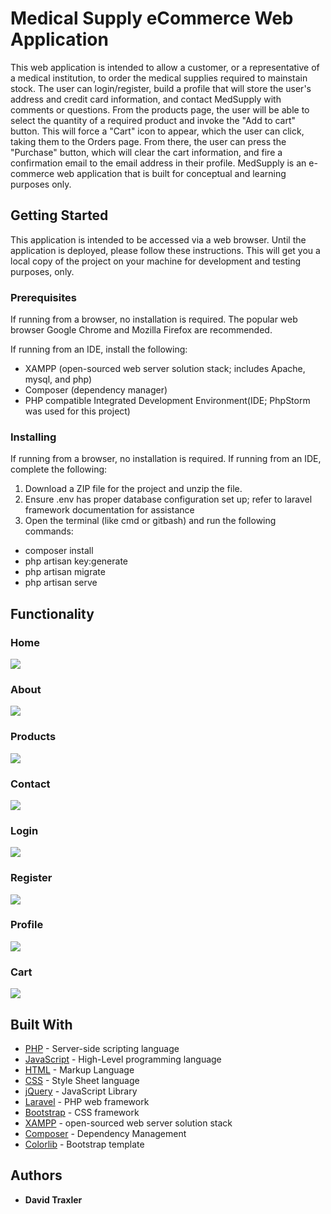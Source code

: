 # Medical Supply eCommerce Web Application

This web application is intended to allow a customer, or a representative of a medical institution, to order the medical supplies required to mainstain stock. The user can login/register, build a profile that will store the user's address and credit card information, and contact MedSupply with comments or questions. From the products page, the user will be able to select the quantity of a required product and invoke the "Add to cart" button. This will force a "Cart" icon to appear, which the user can click, taking them to the Orders page. From there, the user can press the "Purchase" button, which will clear the cart information, and fire a confirmation email to the email address in their profile. MedSupply is an e-commerce web application that is built for conceptual and learning purposes only.

## Getting Started

This application is intended to be accessed via a web browser. Until the application is deployed, please follow these instructions. This will get you a local copy of the project on your machine for development and testing purposes, only. 

### Prerequisites

If running from a browser, no installation is required. The popular web browser Google Chrome and Mozilla Firefox are recommended. 

If running from an IDE, install the following:
- XAMPP (open-sourced web server solution stack; includes Apache, mysql, and php)
- Composer (dependency manager)
- PHP compatible Integrated Development Environment(IDE; PhpStorm was used for this project)

### Installing

If running from a browser, no installation is required.
If running from an IDE, complete the following:
1. Download a ZIP file for the project and unzip the file. 
2. Ensure .env has proper database configuration set up; refer to laravel framework documentation for assistance
3. Open the terminal (like cmd or gitbash) and run the following commands:
- composer install 
- php artisan key:generate
- php artisan migrate
- php artisan serve


## Functionality

### Home
<img src="https://github.com/davidgtraxler87/Medical_Supply/blob/master/MedSupplyScreenshots/MedSupply_Home.JPG"  width="auto" height="auto">

### About
<img src="https://github.com/davidgtraxler87/Medical_Supply/blob/master/MedSupplyScreenshots/MedSupply_About.JPG" width="auto" height="auto">

### Products
<img src="https://github.com/davidgtraxler87/Medical_Supply/blob/master/MedSupplyScreenshots/MedSupply_Products.JPG" width="auto" height="auto">

### Contact
<img src="https://github.com/davidgtraxler87/Medical_Supply/blob/master/MedSupplyScreenshots/MedSupply_Contact.JPG" width="auto" height="auto">

### Login
<img src="https://github.com/davidgtraxler87/Medical_Supply/blob/master/MedSupplyScreenshots/MedSupply_Login.JPG" width="auto" height="auto">

### Register
<img src="https://github.com/davidgtraxler87/Medical_Supply/blob/master/MedSupplyScreenshots/MedSupply_Register.JPG" width="auto" height="auto">

### Profile 
<img src="https://github.com/davidgtraxler87/Medical_Supply/blob/master/MedSupplyScreenshots/MedSupply_Profile.jpg" width="auto" height="auto">

### Cart
<img src="https://github.com/davidgtraxler87/Medical_Supply/blob/master/MedSupplyScreenshots/MedSupply_Cart.JPG" width="auto" height="auto">


## Built With
* [PHP](https://www.php.net/) - Server-side scripting language
* [JavaScript](https://www.javascript.com/) - High-Level programming language
* [HTML](https://www.w3.org/html/) - Markup Language
* [CSS](https://developer.mozilla.org/en-US/docs/Web/CSS) - Style Sheet language
* [jQuery](https://jquery.com/) - JavaScript Library
* [Laravel](https://laravel.com/) - PHP web framework 
* [Bootstrap](https://getbootstrap.com/) - CSS framework
* [XAMPP](https://www.apachefriends.org/index.html) - open-sourced web server solution stack
* [Composer](https://getcomposer.org/) - Dependency Management
* [Colorlib](https://colorlib.com/wp/templates/) - Bootstrap template


## Authors

* **David Traxler** 



